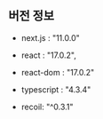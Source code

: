 ## 버전 정보

- next.js : "11.0.0"
- react : "17.0.2",
- react-dom : "17.0.2"
- typescript : "4.3.4"

- recoil: "^0.3.1"

